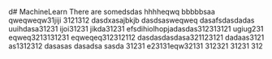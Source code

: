 d# MachineLearn
There are somedsdas
hhhheqwq
bbbbbsaa
qweqweqw31jiji
3121312
dasdxasajbkjb
dasdsasweqweq
dasafsdasdadas
uuihdasa31231
ijoi31231
jikda31231
efsdihiolhopjadasdas312313121
ugiug231
eqweq3213131231
eqweqeq312312112
dasdasdasdasa321123121
dadaas3121
as1312312
dasasas
dasadsa
sasda
31231
e23131eqw32131
312321
31231
312
